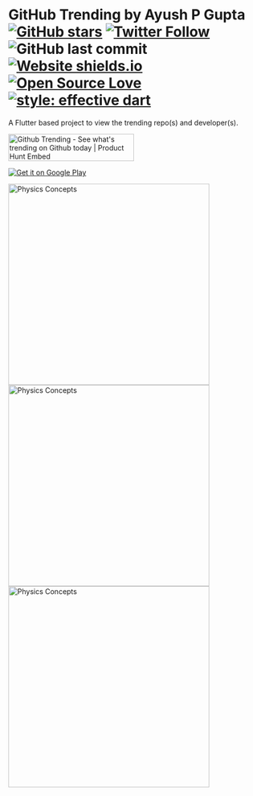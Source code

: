 # GitHub Trending by Ayush P Gupta [![GitHub stars](https://img.shields.io/github/stars/apgapg/flutter_git_trending.svg?style=social)](https://github.com/apgapg/flutter_git_trending) [![Twitter Follow](https://img.shields.io/twitter/url/https/@ayushpgupta.svg?style=social)](https://twitter.com/ayushpgupta) ![GitHub last commit](https://img.shields.io/github/last-commit/apgapg/flutter_git_trending.svg) [![Website shields.io](https://img.shields.io/website-up-down-green-red/http/shields.io.svg)](https://play.google.com/store/apps/details?id=com.coddu.flutterprofile)[![Open Source Love](https://badges.frapsoft.com/os/v2/open-source.svg?v=103)](https://github.com/apgapg/flutter_git_trending) [![style: effective dart](https://img.shields.io/badge/style-effective_dart-40c4ff.svg)](https://github.com/tenhobi/effective_dart)

A Flutter based project to view the trending repo(s) and developer(s).

<a href="https://www.producthunt.com/posts/github-trending-2?utm_source=badge-featured&utm_medium=badge&utm_souce=badge-github-trending-2" target="_blank"><img src="https://api.producthunt.com/widgets/embed-image/v1/featured.svg?post_id=174647&theme=light" alt="Github Trending - See what's trending on Github today | Product Hunt Embed" style="width: 250px; height: 54px;" width="250px" height="54px" /></a>

<a href='https://play.google.com/store/apps/details?id=com.git_trending.android&pcampaignid=pcampaignidMKT-Other-global-all-co-prtnr-py-PartBadge-Mar2515-1'><img alt='Get it on Google Play' src='https://play.google.com/intl/en_us/badges/static/images/badges/en_badge_web_generic.png'/></a>

<img src="https://raw.githubusercontent.com/apgapg/flutter_git_trending/master/src/s1.png"  height = "400" alt="Physics Concepts">  <img src="https://raw.githubusercontent.com/apgapg/flutter_git_trending/master/src/s2.png"  height = "400" alt="Physics Concepts">  <img src="https://raw.githubusercontent.com/apgapg/flutter_git_trending/master/src/s3.png"  height = "400" alt="Physics Concepts">  
